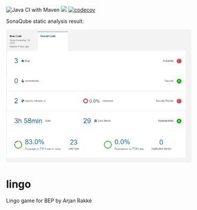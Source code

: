 ![Java CI with Maven](https://github.com/ArjanRakke/lingo/workflows/Java%20CI%20with%20Maven/badge.svg) ![](https://github.com/ArjanRakke/lingo/workflows/tests/badge.svg) [![codecov](https://codecov.io/gh/ArjanRakke/lingo/branch/master/graph/badge.svg?token=NJQY34S5JL)](https://codecov.io/gh/ArjanRakke/lingo)

SonaQube static analysis result:

![](images/SonarQubeAnalysis.png)

# lingo
Lingo game for BEP by Arjan Rakké
